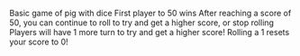 Basic game of pig with dice
First player to 50 wins
After reaching a score of 50, you can continue to roll to try and get a higher score, or stop rolling
Players will have 1 more turn to try and get a higher score!
Rolling a 1 resets your score to 0!

